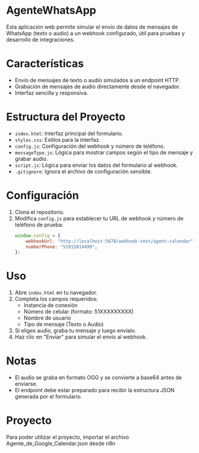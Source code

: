 # AgenteWhatsApp

Esta aplicación web permite simular el envío de datos de mensajes de WhatsApp (texto o audio) a un webhook configurado, útil para pruebas y desarrollo de integraciones.

# Características

- Envío de mensajes de texto o audio simulados a un endpoint HTTP.
- Grabación de mensajes de audio directamente desde el navegador.
- Interfaz sencilla y responsiva.

# Estructura del Proyecto

- `index.html`: Interfaz principal del formulario.
- `styles.css`: Estilos para la interfaz.
- `config.js`: Configuración del webhook y número de teléfono.
- `messageType.js`: Lógica para mostrar campos según el tipo de mensaje y grabar audio.
- `script.js`: Lógica para enviar los datos del formulario al webhook.
- `.gitignore`: Ignora el archivo de configuración sensible.

# Configuración

1. Clona el repositorio.
2. Modifica `config.js` para establecer tu URL de webhook y número de teléfono de prueba:
    ```js
    window.config = {
        webhookUrl: "http://localhost:5678/webhook-test/agent-calendar",
        numberPhone: "51915014499",
    };
    ```

# Uso

1. Abre `index.html` en tu navegador.
2. Completa los campos requeridos:
    - Instancia de conexión
    - Número de celular (formato: 51XXXXXXXXX)
    - Nombre de usuario
    - Tipo de mensaje (Texto o Audio)
3. Si eliges audio, graba tu mensaje y luego envíalo.
4. Haz clic en "Enviar" para simular el envío al webhook.

# Notas
- El audio se graba en formato OGG y se convierte a base64 antes de enviarse.
- El endpoint debe estar preparado para recibir la estructura JSON generada por el formulario.

# Proyecto
Para poder utilizar el proyecto, importar el archivo Agente_de_Google_Calendar.json desde n8n

